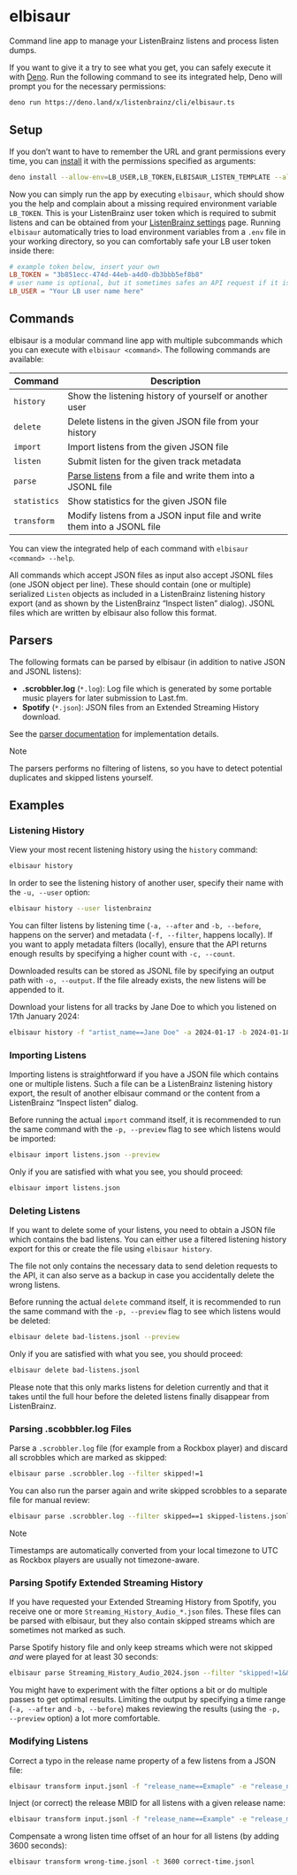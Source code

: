 # elbisaur

Command line app to manage your ListenBrainz listens and process listen dumps.

If you want to give it a try to see what you get, you can safely execute it with [Deno].
Run the following command to see its integrated help, Deno will prompt you for the necessary permissions:

```sh
deno run https://deno.land/x/listenbrainz/cli/elbisaur.ts
```

## Setup

If you don’t want to have to remember the URL and grant permissions every time, you can [install] it with the permissions specified as arguments:

```sh
deno install --allow-env=LB_USER,LB_TOKEN,ELBISAUR_LISTEN_TEMPLATE --allow-net=api.listenbrainz.org --allow-read --allow-write https://deno.land/x/listenbrainz/cli/elbisaur.ts
```

Now you can simply run the app by executing `elbisaur`, which should show you the help and complain about a missing required environment variable `LB_TOKEN`.
This is your ListenBrainz user token which is required to submit listens and can be obtained from your [ListenBrainz settings] page.
Running `elbisaur` automatically tries to load environment variables from a `.env` file in your working directory, so you can comfortably safe your LB user token inside there:

```conf
# example token below, insert your own
LB_TOKEN = "3b851ecc-474d-44eb-a4d0-db3bbb5ef8b8"
# user name is optional, but it sometimes safes an API request if it is specified
LB_USER = "Your LB user name here"
```

## Commands

elbisaur is a modular command line app with multiple subcommands which you can execute with `elbisaur <command>`.
The following commands are available:

| Command      | Description                                                            |
| ------------ | ---------------------------------------------------------------------- |
| `history`    | Show the listening history of yourself or another user                 |
| `delete`     | Delete listens in the given JSON file from your history                |
| `import`     | Import listens from the given JSON file                                |
| `listen`     | Submit listen for the given track metadata                             |
| `parse`      | [Parse listens](#parsers) from a file and write them into a JSONL file |
| `statistics` | Show statistics for the given JSON file                                |
| `transform`  | Modify listens from a JSON input file and write them into a JSONL file |

You can view the integrated help of each command with `elbisaur <command> --help`.

All commands which accept JSON files as input also accept JSONL files (one JSON object per line).
These should contain (one or multiple) serialized `Listen` objects as included in a ListenBrainz listening history export (and as shown by the ListenBrainz “Inspect listen” dialog).
JSONL files which are written by elbisaur also follow this format.

## Parsers

The following formats can be parsed by elbisaur (in addition to native JSON and JSONL listens):

- **.scrobbler.log** (`*.log`): Log file which is generated by some portable music players for later submission to Last.fm.
- **Spotify** (`*.json`): JSON files from an Extended Streaming History download.

See the [parser documentation](../README.md#parsers) for implementation details.

> [!NOTE]
> The parsers performs no filtering of listens, so you have to detect potential duplicates and skipped listens yourself.

## Examples

### Listening History

View your most recent listening history using the `history` command:

```sh
elbisaur history
```

In order to see the listening history of another user, specify their name with the `-u, --user` option:

```sh
elbisaur history --user listenbrainz
```

You can filter listens by listening time (`-a, --after` and `-b, --before`, happens on the server) and metadata (`-f, --filter`, happens locally).
If you want to apply metadata filters (locally), ensure that the API returns enough results by specifying a higher count with `-c, --count`.

Downloaded results can be stored as JSONL file by specifying an output path with `-o, --output`.
If the file already exists, the new listens will be appended to it.

Download your listens for all tracks by Jane Doe to which you listened on 17th January 2024:

```sh
elbisaur history -f "artist_name==Jane Doe" -a 2024-01-17 -b 2024-01-18 -c 200 -o jane.jsonl
```

### Importing Listens

Importing listens is straightforward if you have a JSON file which contains one or multiple listens.
Such a file can be a ListenBrainz listening history export, the result of another elbisaur command or the content from a ListenBrainz “Inspect listen” dialog.

Before running the actual `import` command itself, it is recommended to run the same command with the `-p, --preview` flag to see which listens would be imported:

```sh
elbisaur import listens.json --preview
```

Only if you are satisfied with what you see, you should proceed:

```sh
elbisaur import listens.json
```

### Deleting Listens

If you want to delete some of your listens, you need to obtain a JSON file which contains the bad listens.
You can either use a filtered listening history export for this or create the file using `elbisaur history`.

The file not only contains the necessary data to send deletion requests to the API, it can also serve as a backup in case you accidentally delete the wrong listens.

Before running the actual `delete` command itself, it is recommended to run the same command with the `-p, --preview` flag to see which listens would be deleted:

```sh
elbisaur delete bad-listens.jsonl --preview
```

Only if you are satisfied with what you see, you should proceed:

```sh
elbisaur delete bad-listens.jsonl
```

Please note that this only marks listens for deletion currently and that it takes until the full hour before the deleted listens finally disappear from ListenBrainz.

### Parsing .scobbbler.log Files

Parse a `.scrobbler.log` file (for example from a Rockbox player) and discard all scrobbles which are marked as skipped:

```sh
elbisaur parse .scrobbler.log --filter skipped!=1
```

You can also run the parser again and write skipped scrobbles to a separate file for manual review:

```sh
elbisaur parse .scrobbler.log --filter skipped==1 skipped-listens.jsonl
```

> [!NOTE]
> Timestamps are automatically converted from your local timezone to UTC as Rockbox players are usually not timezone-aware.

### Parsing Spotify Extended Streaming History

If you have requested your Extended Streaming History from Spotify, you receive one or more `Streaming_History_Audio_*.json` files.
These files can be parsed with elbisaur, but they also contain skipped streams which are sometimes not marked as such.

Parse Spotify history file and only keep streams which were not skipped *and* were played for at least 30 seconds:

```sh
elbisaur parse Streaming_History_Audio_2024.json --filter "skipped!=1&&ms_played>=30e3"
```

You might have to experiment with the filter options a bit or do multiple passes to get optimal results.
Limiting the output by specifying a time range (`-a, --after` and `-b, --before`) makes reviewing the results (using the `-p, --preview` option) a lot more comfortable.

### Modifying Listens

Correct a typo in the release name property of a few listens from a JSON file:

```sh
elbisaur transform input.jsonl -f "release_name==Exmaple" -e "release_name=Example" fixed.jsonl
```

Inject (or correct) the release MBID for all listens with a given release name:

```sh
elbisaur transform input.jsonl -f "release_name==Example" -e "release_mbid=bf9e91ea-8029-4a04-a26a-224e00a83266" output.jsonl
```

Compensate a wrong listen time offset of an hour for all listens (by adding 3600 seconds):

```sh
elbisaur transform wrong-time.jsonl -t 3600 correct-time.jsonl
```

[Deno]: https://deno.com/
[install]: https://docs.deno.com/runtime/manual/tools/script_installer
[ListenBrainz settings]: https://listenbrainz.org/settings/
